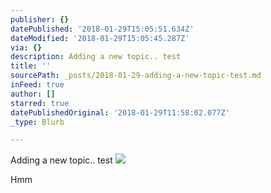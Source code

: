 ```yaml
---
publisher: {}
datePublished: '2018-01-29T15:05:51.634Z'
dateModified: '2018-01-29T15:05:45.287Z'
via: {}
description: Adding a new topic.. test
title: ''
sourcePath: _posts/2018-01-29-adding-a-new-topic-test.md
inFeed: true
author: []
starred: true
datePublishedOriginal: '2018-01-29T11:58:02.077Z'
_type: Blurb

---
```

Adding a new topic.. test
![](https://the-grid-user-content.s3-us-west-2.amazonaws.com/0319df30-be9d-41c8-a8fd-a392c21eed10.jpg)

Hmm
